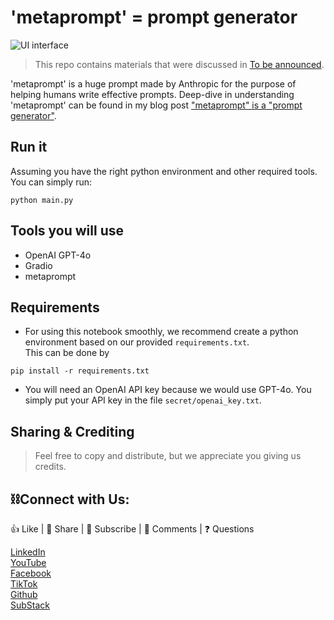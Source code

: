 # 'metaprompt' = prompt generator

![UI interface](./docs/UI-example.png)

> This repo contains materials that were discussed in [To be announced](LINK).

'metaprompt' is a huge prompt made by Anthropic for the purpose of helping humans write effective prompts. Deep-dive in understanding 'metaprompt' can be found in my blog post ["metaprompt" is a "prompt generator"](https://casedonebyai.substack.com/p/metaprompt-is-a-prompt-generator?utm_source=github&utm_medium=github-readme).

## Run it
Assuming you have the right python environment and other required tools. You can simply run:
```shell
python main.py
```

## Tools you will use
- OpenAI GPT-4o
- Gradio
- metaprompt

## Requirements
- For using this notebook smoothly, we recommend create a python environment based on our provided `requirements.txt`. <br>This can be done by
```shell
pip install -r requirements.txt
```
- You will need an OpenAI API key because we would use GPT-4o. You simply put your API key in the file `secret/openai_key.txt`.

## Sharing & Crediting

> Feel free to copy and distribute, but we appreciate you giving us credits.

## ⛓️Connect with Us:

👍 Like | 🔗 Share | 📢 Subscribe | 💬 Comments | ❓ Questions

[LinkedIn](www.linkedin.com/company/casedonebyai) <br>
[YouTube](www.youtube.com/@CaseDonebyAI) <br>
[Facebook](www.facebook.com/casedonebyai) <br>
[TikTok](www.tiktok.com/@casedonebyai) <br>
[Github](www.github.com/casedone) <br>
[SubStack](casedonebyai.substack.com)
